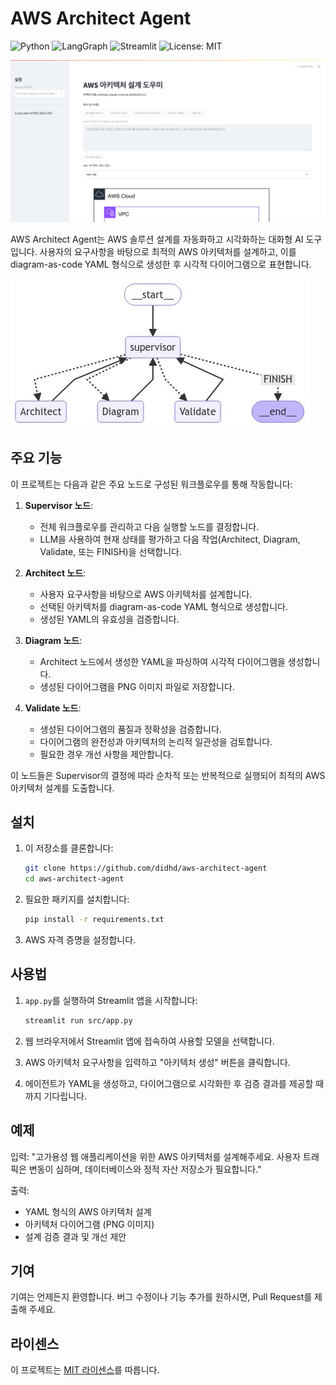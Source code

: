 # AWS Architect Agent

![Python](https://img.shields.io/badge/python-3.7%2B-blue.svg)
![LangGraph](https://img.shields.io/badge/LangGraph-0.1.14-green)
![Streamlit](https://img.shields.io/badge/Streamlit-1.37.0-green)
![License: MIT](https://img.shields.io/badge/License-MIT-red.svg)

![Preview](assets/preview.png)

AWS Architect Agent는 AWS 솔루션 설계를 자동화하고 시각화하는 대화형 AI 도구입니다. 사용자의 요구사항을 바탕으로 최적의 AWS 아키텍처를 설계하고, 이를 diagram-as-code YAML 형식으로 생성한 후 시각적 다이어그램으로 표현합니다.

![Workflow Graph](assets/graph.png)


## 주요 기능

이 프로젝트는 다음과 같은 주요 노드로 구성된 워크플로우를 통해 작동합니다:

1. **Supervisor 노드**: 
   - 전체 워크플로우를 관리하고 다음 실행할 노드를 결정합니다.
   - LLM을 사용하여 현재 상태를 평가하고 다음 작업(Architect, Diagram, Validate, 또는 FINISH)을 선택합니다.

2. **Architect 노드**: 
   - 사용자 요구사항을 바탕으로 AWS 아키텍처를 설계합니다.
   - 선택된 아키텍처를 diagram-as-code YAML 형식으로 생성합니다.
   - 생성된 YAML의 유효성을 검증합니다.

3. **Diagram 노드**: 
   - Architect 노드에서 생성한 YAML을 파싱하여 시각적 다이어그램을 생성합니다.
   - 생성된 다이어그램을 PNG 이미지 파일로 저장합니다.

4. **Validate 노드**: 
   - 생성된 다이어그램의 품질과 정확성을 검증합니다.
   - 다이어그램의 완전성과 아키텍처의 논리적 일관성을 검토합니다.
   - 필요한 경우 개선 사항을 제안합니다.

이 노드들은 Supervisor의 결정에 따라 순차적 또는 반복적으로 실행되어 최적의 AWS 아키텍처 설계를 도출합니다.

## 설치

1. 이 저장소를 클론합니다:
    ```bash
    git clone https://github.com/didhd/aws-architect-agent
    cd aws-architect-agent
    ```

2. 필요한 패키지를 설치합니다:
    ```bash
    pip install -r requirements.txt
    ```

3. AWS 자격 증명을 설정합니다.

## 사용법

1. `app.py`를 실행하여 Streamlit 앱을 시작합니다:
    ```bash
    streamlit run src/app.py
    ```

2. 웹 브라우저에서 Streamlit 앱에 접속하여 사용할 모델을 선택합니다.

3. AWS 아키텍처 요구사항을 입력하고 "아키텍처 생성" 버튼을 클릭합니다.

4. 에이전트가 YAML을 생성하고, 다이어그램으로 시각화한 후 검증 결과를 제공할 때까지 기다립니다.

## 예제

입력: "고가용성 웹 애플리케이션을 위한 AWS 아키텍처를 설계해주세요. 사용자 트래픽은 변동이 심하며, 데이터베이스와 정적 자산 저장소가 필요합니다."

출력: 
- YAML 형식의 AWS 아키텍처 설계
- 아키텍처 다이어그램 (PNG 이미지)
- 설계 검증 결과 및 개선 제안

## 기여

기여는 언제든지 환영합니다. 버그 수정이나 기능 추가를 원하시면, Pull Request를 제출해 주세요.

## 라이센스

이 프로젝트는 [MIT 라이센스](LICENSE)를 따릅니다.
